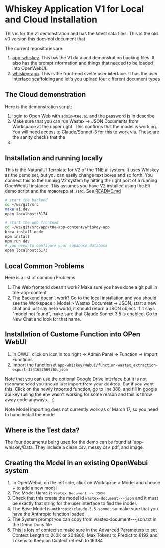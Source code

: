 # Whiskey Application V1 for Local and Cloud Installation

This is for the v1 demonstration and has the latest data files. This is the old
v0 version this does not document that

The current repositories are:

1. [app-whiskey](https://github.com/tne-ai/app-whiskey). This has the V1 data
   and demonstration backing files. It also has the prompt information and
   things that needed to be loaded into OpenWebUI.
1. [whiskey-app](https://github.com/tne-app-content/tree/main/blob/whiskey-app).
   This is the front-end svelte user interface. It has the user interface
   scaffolding and let's you upload four different document types

## The Cloud demonstration

Here is the demonstration script:

1. login to [Open Web](https://open-webui.dev.tne.ai) with `admin@tne.ai` and the
   password is in describe
1. Make sure that you can run Wastex -> JSON Documents from Workspace at the
   upper right. This confirms that the model is working. You will need access to
   Claude/Sonnet-3 for this to work via. These are the sanity checks that the
1.

## Installation and running locally

This is the NaturalUI Template for V2 of the TNE.ai system. It uses Whiskey as
the demo set, but you can easily change text boxes and so forth. You connect
this to the running V2 system by hitting the right port of a running OpenWebUI
instance. This assumes you have V2 installed using the Eli demo script and the
monorepo at ./src. See
[README.md](https://github.com/tne-ai/src/blob/main/README.md)

```sh
# start the backend
cd ~/ws/git/src
make ai.dev
open localhost:5174

# start the web frontend
cd ~/ws/git/src/app/tne-app-content/whiskey-app
brew install node
npm install
npm run dev
# you need to configure your supabase database
open localhost:5173
```

## Local Common Problems

Here is a list of common Problems

1. The Web frontend doesn't work? Make sure you have done a git pull in
   tne-app-content
1. The Backend doesn't work? Go to the local installation and you should see the
   Workspace > Model > Wastex Document -> JSON, start a new chat and just say
   hello world, it should return a JSON object. If it says "model not found", make
   sure that Claude Sonnet 3.5 is enabled. Go to New Chat and look for that name.

## Installation of Custome Function into OPen WebUI

1. In OWUI, click on icon in top right -> Admin Panel -> Function -> Import
   Functions
2. Import the function at
   `app-whiskey/WebUI/function-wastex_extraction-export-1741657569760.json`

Note that you can use the optional Google Drive interface but it is not
recommended you should just import from your desktop. But if you want this,
Click on the newly imported function, go to line 388, and fill in google api
key (using the env wasn't working for some reason and this is throw away code
anyways... :)

Note Model importing does not currently work as of March 17, so you need to hand
install the model

## Where is the Test data?

The four documents being used for the demo can be found at
`app-whiskey/Data. They include a clean csv, messy csv, pdf, and
image.

## Creating the Model in an existing OpenWebui system

1. In OpenWebui, on the left side, click on Workspace > Model and choose + to
   add a new model
1. The Model Name is `Wastex Document -> JSON`
1. Check that this create the model id `wastex-document---json` and it must be
   exactly that string for the user interface to find the model.
1. The Base Model is `anthropic/claude-3.5-sonnet` so make sure that you have
   the Anthropic function loaded
1. The System prompt you can copy from wastex-document---json.txt in the Demo
   Docs file
1. This is lots of context so make sure in the Advanced Parameters to set
   Context Length to 200K or 204800, Max Tokens to Predict to 8192 and Tokens to
   Keep on Context refresh to 16384
